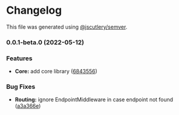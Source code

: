 # Changelog

This file was generated using [@jscutlery/semver](https://github.com/jscutlery/semver).

### 0.0.1-beta.0 (2022-05-12)


### Features

* **Core:** add core library ([6843556](https://github.com/ezzabuzaid/fayona/commit/68435563f8ab2d02aefb16c345809f7aa10ad32a))


### Bug Fixes

* **Routing:** ignore EndpointMiddleware in case endpoint not found ([a3a366e](https://github.com/ezzabuzaid/fayona/commit/a3a366e68f9eb37117d476885809bd4efeb20434))
